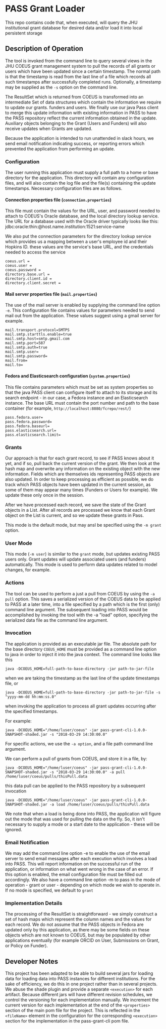 # PASS Grant Loader
This repo contains code that, when executed, will query the JHU institutional grant database for desired data and/or load
it into local persistent storage

## Description of Operation
The tool is invoked from the command line to query several views in 
the JHU COEUS grant management system to pull the records of all 
grants or users which have been updated since a certain timestamp. The normal path
is that the timestamp is read from the last line of a file which 
records all such timestamps after successfully completed runs. 
Optionally, a timestamp may be supplied as the `-s` option on the command line.

The ResultSet which is returned from COEUS is transformed into an intermediate Set
of data structures which contain the information we require to update our grants. funders and users.
We finally use our java Pass client to merge this update information with existing
information in PASS to have the PASS repository reflect the current information obtained
in the update. Auxiliary objects belonging to the Grant (Users and Funders)
will also receive updates when Grants are updated.

Because the application is intended to run unattended in slack hours, we
send email notification indicating success, or reporting errors which prevented the 
application from performing an update.

### Configuration
The user running this application must supply a full path to a home
or base directory for the application. This directory will contain any 
configuration files, and will also contain the log file and the file(s) containing the
update timestamps. Necessary configuration files are as follows.

#### Connection properties file (`connection.properties`)
This file must contain the values for the URL, user, and password needed to
attach to COEUS's Oracle database, and the local directory lookup service. The URL for a database used with the Oracle
driver typically looks like this: jdbc:oracle:thin:@host.name.institution:1521:service-name

We also put the connection parameters for the directory lookup service which provides us a mapping between a user's
employee id and their Hopkins ID. these values are the service's base URL, and the credentials needed to access the service

`coeus.url =`\
`coeus.user =`\
`coeus.password =`\
`directory.base.url =`\
`directory.client.id =`\
`directory.client.secret =`

#### Mail server properties file (`mail.properties`)
The use of the mail server is enabled by supplying the command line option `-e`.
This configuration file contains values for parameters needed to send mail out from the application.
These values suggest using a gmail server for example.

`mail.transport.protocol=SMTPS`\
`mail.smtp.starttls.enable=true`\
`mail.smtp.host=smtp.gmail.com`\
`mail.smtp.port=587`\
`mail.smtp.auth=true`\
`mail.smtp.user=`\
`mail.smtp.password=`\
`mail.from=`\
`mail.to=`

#### Fedora and Elasticsearch configuration (`system.properties`)
This file contains parameters which must be set as system properties so that  the java PASS client
can configure itself to attach to its storage and its search endpoint - in our case, a Fedora instance and an Elasticsearch instance. The base URL must contain
the port number and path to the base container (for example, `http://localhost:8080/fcrepo/rest/`)

`pass.fedora.user=`\
`pass.fedora.password=`\
`pass.fedora.baseurl=`\
`pass.elasticsearch.url=`\
`pass.elasticsearch.limit=`


### Grants
Our approach is that for each grant record, to see if PASS knows about it yet, and if so, pull back the current version
of the grant. We then look at the hash map and overwrite any information on the existing object with the new
information. Fields which are themselves ids representing PASS objects are also updated. In order to keep processing as efficient
as possible, we do track which PASS objects have been updated in the current session, as some of them may
appear many times (Funders or Users for example). We update these only once in the session.

After we have processed each record, we save the state of the Grant objects in a List. After all records
are processed we know that each Grant object on the List is current, and so we update these grants in Pass.

This mode is the default mode, but may ansl be specified using the `-m grant` option.

### User Mode
This mode (`-m user`) is similar to the `grant` mode, but updates existing PASS users only. Grant updates will update associated users
(and funders) automatically. This mode is used to perform data updates related to model changes, for example.

### Actions
The tool can be used to perform a just a pull from COEUS by using the `-a pull` option. This saves a serialized version of
the COEUS data to be applied to PASS at a later time, into a file specified by a path which is the first (only) command
line argument. The subsequent loading into PASS would be accomplished by invoking the tool with the -a "load" option,
specifying the serialized data file as the command line argument.

### Invocation
The application is provided as an executable jar file. The absolute path for the base directory `COEUS_HOME` must be provided as a command line
option to java in order to inject it into the java context. The command line looks like this

`java -DCOEUS_HOME=full-path-to-base-directory -jar path-to-jar-file`

when we are taking the timestamp as the last line of the update timestamps file, or 

`java -DCOEUS_HOME=full-path-to-base-directory -jar path-to-jar-file -s "yyyy-mm-dd hh:mm:ss.0"`

when invoking the application to process all grant updates occurring after the specified timestamps.

For example:

`java -DCOEUS_HOME="/home/luser/coeus" -jar pass-grant-cli-1.0.0-SNAPSHOT-shaded.jar -s "2018-03-29 14:30:00.0"`

For specific actions, we use the `-a option`, and a file path command line argument.

We can perform a pull of grants from COEUS, and store it in a file, by:

`java -DCOEUS_HOME="/home/luser/coeus" -jar pass-grant-cli-1.0.0-SNAPSHOT-shaded.jar -s "2018-03-29 14:30:00.0" -a pull /home/luser/coeus/pulls/thisPull.data`

this data pull can be applied to the PASS repository by a subsequent invocation

`java -DCOEUS_HOME="/home/luser/coeus" -jar pass-grant-cli-1.0.0-SNAPSHOT-shaded.jar -a load /home/luser/coeus/pulls/thisPull.data`

We note that when a load is being done into PASS, the application will figure out the mode that was used for pulling the data on the fly.
So, it isn't necessary to supply a mode or a start date to the application - these will be ignored.

### Email Notification
We may add the command line option -e to enable the use of the email server to send email messages after
each execution which involves a load into PASS. This will report information on the successful run of the application, or information
on what went wrong in the case of an error. If this option is enabled, the email configuration file
must be filled out accordingly. We also have a command line option -m to pass in the mode of operation -
 grant or user - depending on which mode we wish to operate in. If no mode is specified, we default to `grant`

### Implementation Details
The processing of the ResultSet is straightforward - we simply construct a set of hash maps which represent the
column names and the values for each record. We do not assume that the PASS objects in Fedora are updated
only by this application, as there may be some fields on these objects which are not known to COEUS, but
may be populated by other applications eventually (for example ORCID on User, Submissions on Grant, or Policy on Funder).

## Developer Notes
This project has been adapted to be able to build several jars for loading data for loading data into PASS instances for different institutions.
For the sake of efficiency, we do this in one project rather than in several projects. We abuse the shade plugin and provide a separate `<execution>` for each
artifact. Because different jars will have different revision schedules, we control the versioning for each implementation manually. We increment the current version
for each implementation at the end of the `<properties>` section of the main pom file for the project. This is reflected in the `<fileName>` element in the configuration
for the corresponding `<execution>` section for the implementation in the pass-grant-cli pom file.
